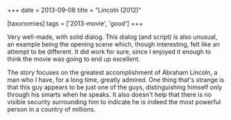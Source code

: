 +++
date = 2013-09-08
title = "Lincoln (2012)"

[taxonomies]
tags = ['2013-movie', 'good']
+++

Very well-made, with solid dialog. This dialog (and script) is also
unusual, an example being the opening scene which, though interesting,
felt like an attempt to be different. It did work for sure, since I
enjoyed it enough to think the movie was going to end up excellent.

The story focuses on the greatest accomplishment of Abraham Lincoln, a
man who I have, for a long time, greatly admired. One thing that\'s
strange is that this guy appears to be just one of the guys,
distinguishing himself only through his smarts when he speaks. It also
doesn\'t help that there is no visible security surrounding him to
indicate he is indeed the most powerful person in a country of millions.
